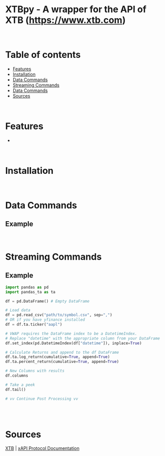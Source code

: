 XTBpy - A wrapper for the API of XTB (https://www.xtb.com)
=================

<br/>

# **Table of contents**

<!--ts-->
* [Features](#features)
* [Installation](#installation)
* [Data Commands](#data_commands)
* [Streaming Commands](#streaming_commands)
* [Data Commands](#data_commands)
* [Sources](#sources)


<br/>

# **Features**

* 


<br/>

**Installation**
===================

<br/>

**Data Commands**
===================

Example
-------

<br/>

**Streaming Commands**
===================

Example
-------

```python
import pandas as pd
import pandas_ta as ta

df = pd.DataFrame() # Empty DataFrame

# Load data
df = pd.read_csv("path/to/symbol.csv", sep=",")
# OR if you have yfinance installed
df = df.ta.ticker("aapl")

# VWAP requires the DataFrame index to be a DatetimeIndex.
# Replace "datetime" with the appropriate column from your DataFrame
df.set_index(pd.DatetimeIndex(df["datetime"]), inplace=True)

# Calculate Returns and append to the df DataFrame
df.ta.log_return(cumulative=True, append=True)
df.ta.percent_return(cumulative=True, append=True)

# New Columns with results
df.columns

# Take a peek
df.tail()

# vv Continue Post Processing vv
```

<br/>

<br />

# **Sources**
[XTB](https://www.xtb.com/) | [xAPI Protocol Documentation](http://developers.xstore.pro/documentation/) 

<br/>
